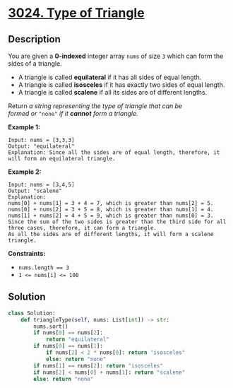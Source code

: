 # [3024. Type of Triangle](https://leetcode.com/problems/type-of-triangle/description/?envType=daily-question&envId=2025-05-19)

## Description


You are given a **0-indexed** integer array `nums` of size `3` which can form the sides of a triangle.

- A triangle is called **equilateral** if it has all sides of equal length.
- A triangle is called **isosceles** if it has exactly two sides of equal length.
- A triangle is called **scalene** if all its sides are of different lengths.

Return *a string representing* *the type of triangle that can be formed or* `"none"` *if it **cannot** form a triangle.*

**Example 1:**

```
Input: nums = [3,3,3]
Output: "equilateral"
Explanation: Since all the sides are of equal length, therefore, it will form an equilateral triangle.

```

**Example 2:**

```
Input: nums = [3,4,5]
Output: "scalene"
Explanation:
nums[0] + nums[1] = 3 + 4 = 7, which is greater than nums[2] = 5.
nums[0] + nums[2] = 3 + 5 = 8, which is greater than nums[1] = 4.
nums[1] + nums[2] = 4 + 5 = 9, which is greater than nums[0] = 3.
Since the sum of the two sides is greater than the third side for all three cases, therefore, it can form a triangle.
As all the sides are of different lengths, it will form a scalene triangle.

```

**Constraints:**

- `nums.length == 3`
- `1 <= nums[i] <= 100`


## Solution

```python
class Solution:
    def triangleType(self, nums: List[int]) -> str:
        nums.sort()
        if nums[0] == nums[2]:
            return "equilateral"
        if nums[0] == nums[1]:
            if nums[2] < 2 * nums[0]: return "isosceles"
            else: return "none"
        if nums[1] == nums[2]: return "isosceles"
        if nums[2] < nums[0] + nums[1]: return "scalene"
        else: return "none"

```



